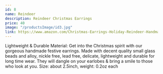 ```yaml
---
id: 8
name: Reindeer
description: Reindeer Christmas Earrings
price: 40
image: "/productsImage/id3.jpg"
link: https://www.amazon.com/Christmas-Earrings-Holiday-Reindeer-Handmade/dp/B09GFC97H9/ref=sr_1_5?keywords=christmas+earrings&qid=1669954686&sprefix=christmas+e%2Caps%2C672&sr=8-5
---
```


Lightweight & Durable Material: Get into the Christmas spirit with our gorgeous handmade festive earrings. Made with decent quality small glass beads and alloy, nickle free, lead free, delicate, lightweight and durable for long time wear. They will dangle on your earlobes & bring a smile to those who look at you. Size: about 2.5inch, weight: 0.2oz each
